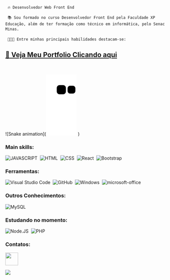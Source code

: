  <p>
    
     🔥 Desenvolvedor Web Front End
  
     📚 Sou formado no curso Desenvolvedor Front End pela Faculdade XP Educação, além de ter formação como técnico em informática, pelo Senac Minas.
      
     👩🏾‍🎓 Entre minhas principais habilidades destacam-se: 
    
  </p>

 ## [💼 Veja Meu Portfolio Clicando aqui](https://lui-portfolio.vercel.app)                                                        

<br>
  
  ![Snake animation](![snake gif](https://github.com/LuiDev1/LuiDev1/blob/output/github-contribution-grid-snake.svg)
)
  

### Main skills:
![JAVASCRIPT](https://img.shields.io/badge/-Javascript-0D1117?style=for-the-badge&logo=JavaScript&logoColor=yellow&labelColor=0D1117)&nbsp;
![HTML](https://img.shields.io/badge/-HTML-0D1117?style=for-the-badge&logo=HTML5&labelColor=0D1117)&nbsp;
![CSS](https://img.shields.io/badge/-CSS-0D1117?style=for-the-badge&logo=CSS3&logoColor=1572B6&labelColor=0D1117)&nbsp;
![React](https://img.shields.io/badge/-React-0D1117?style=for-the-badge&logo=react&labelColor=0D1117)&nbsp;
![Bootstrap](https://img.shields.io/badge/Bootstrap-563D7C?style=for-the-badge&logo=bootstrap&logoColor=white)&nbsp;


### Ferramentas:
![Visual Studio Code](https://img.shields.io/badge/-Visual%20Studio%20Code-0D1117?style=for-the-badge&logo=visual-studio-code&logoColor=007ACC&labelColor=0D1117)&nbsp;
![GitHub](https://img.shields.io/badge/-GitHub-0D1117?style=for-the-badge&logo=github&labelColor=0D1117)&nbsp;
![Windows](https://img.shields.io/badge/-Windows-0D1117?style=for-the-badge&logo=windows&labelColor=0D1117)&nbsp;
![microsoft-office](https://img.shields.io/badge/-microsoft_office-0D1117?style=for-the-badge&logo=microsoft-office&labelColor=0D1117)&nbsp;

### Outros Conhecimentos:
![MySQL](https://img.shields.io/badge/-mysql-0D1117?style=for-the-badge&logo=mysql&labelColor=0D1117)&nbsp;


### Estudando no momento:
![Node.JS](https://img.shields.io/badge/-Node.JS-0D1117?style=for-the-badge&logo=node.js&labelColor=0D1117&textColor=0D1117)&nbsp;
![PHP](https://img.shields.io/badge/PHP-777BB4?style=for-the-badge&logo=php&logoColor=white)&nbsp;

### Contatos:

<div style="display: inline_block">
  
<a href="mailto:luisfscontato@gmail.com" target="_blank" style="text-decoration:none;"><img align="center"   height="40" width="40" src="https://encrypted-tbn0.gstatic.com/images?q=tbn:ANd9GcTS0M6ggYz32UW39FkUpTPAqSnNOeCR9YDNZ5bN6iog1RE8sLUbsuzt8O-d02CowQ3pS3Q&usqp=CAU"></a>
  
</div>



![](https://komarev.com/ghpvc/?username=luidev1)

